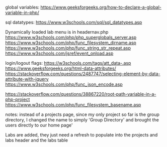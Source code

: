 global variables:
https://www.geeksforgeeks.org/how-to-declare-a-global-variable-in-php/

sql datatypes:
https://www.w3schools.com/sql/sql_datatypes.asp

Dynamically loaded lab menu is in headernav.php
https://www.w3schools.com/php/php_superglobals_server.asp
https://www.w3schools.com/php/func_filesystem_dirname.asp
https://www.w3schools.com/php/func_string_str_repeat.asp
https://www.w3schools.com/jsref/event_onload.asp

login/logout flags:
https://w3schools.com/tags/att_data-.asp
https://www.geeksforgeeks.org/html-data-attributes/
https://stackoverflow.com/questions/2487747/selecting-element-by-data-attribute-with-jquery
https://www.w3schools.com/php/func_json_encode.asp

https://stackoverflow.com/questions/38867220/root-path-variable-in-a-php-project
https://www.w3schools.com/php/func_filesystem_basename.asp

notes:
instead of a projects page, since my only project so far is the group directory, I changed the name to simply
'Group Directory' and brought the users directly to our home page'

Labs are added, they just need a refresh to populate into the projects and labs header and the labs table





